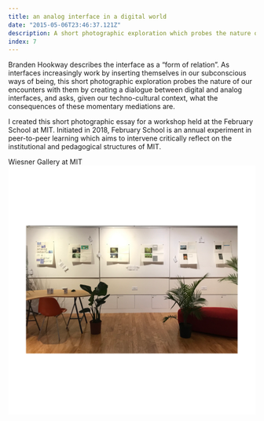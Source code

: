 ```yaml
---
title: an analog interface in a digital world
date: "2015-05-06T23:46:37.121Z"
description: A short photographic exploration which probes the nature of our encounters with interfaces by creating a dialogue between the digital and analog, and asks, given our techno-cultural context, what the consequences of these momentary mediations are.
index: 7
---
```


Branden Hookway describes the interface as a “form of relation”. As interfaces increasingly work by inserting themselves in our subconscious ways of being, this short photographic exploration probes the nature of our encounters with them by creating a dialogue between digital and analog interfaces, and asks, given our techno-cultural context, what the consequences of these momentary mediations are.

I created this short photographic essay for a workshop held at the February School at MIT. Initiated in 2018, February School is an annual experiment in peer-to-peer learning which aims to intervene critically reflect on the institutional and pedagogical structures of MIT.

<span class="caption">Wiesner Gallery at MIT</span>
![altcaption](febschool.png)
<!-- ![altcaption](spread.png) -->
